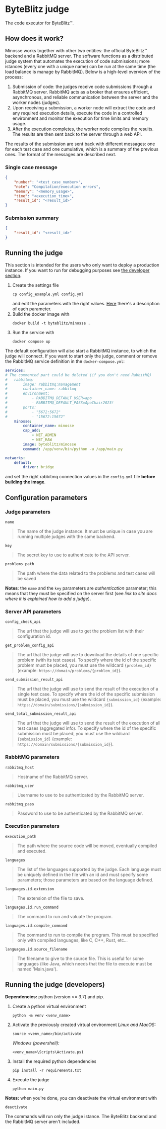 # ByteBlitz judge
The code executor for ByteBlitz™.

## How does it work?
Minosse works together with other two entities: the official ByteBlitz™ backend and a RabbitMQ server.
The software functions as a distributed judge system that automates the execution of code submissions; more istances (every one with a unique name) can be run at the same time (the load balance is manage by RabbitMQ). Below is a high-level overview of the process:
1. Submission of code: the judges receive code submissions through a RabbitMQ server. RabbitMQ acts as a broker that ensures efficient, asynchronous, and reliable communication between the server and the worker nodes (judges).
2. Upon receiving a submission, a worker node will extract the code and any required execution details, execute the code in a controlled environment and monitor the execution for time limits and memory usage.
3. After the execution completes, the worker node compiles the results. The results are then sent back to the server through a web API.

The results of the submission are sent back with different messages: one for each test case and one cumulative, which is a summary of the previous ones. The format of the messages are described next.

### Single case message
```json
{
    "number": "<test_case_number>",
    "note": "Compilation/execution errors",
    "memory": "<memory_usage>",
    "time": "<execution_time>",
    "result_id": "<result_id>"
}
```

### Submission summary
```json
{
    "result_id": "<result_id>"
}
```

## Running the judge
This section is intended for the users who only want to deploy a production instance. If you want to run for debugging purposes see [the developer section](#running-the-judge-developers).

1. Create the settings file
    ```shell
    cp config_example.yml config.yml
    ```
    and edit the parameters with the right values. [Here](#configuration-parameters) there's a description of each parameter.
2. Build the docker image with
    ```shell
    docker build -t byteblitz/minosse .
    ```
3. Run the service with
    ```shell
    docker compose up
    ```
  
  The default configuration will also start a RabbitMQ instance, to which the judge will connect. If you want to start only the judge, comment or remove the RabbitMQ service definition in the `docker-compose.yml`:
```yml
services:
# The commented part could be deleted (if you don't need RabbitMQ)
#   rabbitmq:
#       image: rabbitmq:management
#       container_name: rabbitmq
#       environment:
#           - RABBITMQ_DEFAULT_USER=apo
#           - RABBITMQ_DEFAULT_PASS=ApoChair2023!
#       ports:
#           - "5672:5672"
#           - "15672:15672" 
    minosse:
        container_name: minosse
        cap_add:
            - NET_ADMIN
            - NET_RAW
        image: byteblitz/minosse
        command: /app/venv/bin/python -u /app/main.py

networks:
    default:
        driver: bridge
```
and set the right rabbitmq connection values in the `config.yml` file **before building the image**.

## Configuration parameters

### Judge parameters
`name` 
> The name of the judge instance. It must be unique in case you are running multiple judges with the same backend.

`key`
>  The secret key to use to authenticate to the API server.

`problems_path`
> The path where the data related to the problems and test cases will be saved

**Notes**: the `name` and the `key` parameters are _authentication_ parameter; this means that they must be specified on the server first (see _link to site docs where it is explained how to add a judge_).

### Server API parameters
`config_check_api`
> The url that the judge will use to get the problem list with their configuration id.

`get_problem_config_api`
> The url that the judge will use to download the details of one specific problem (with its test cases). To specify where the id of the specific problem must be placed, you must use the wildcard `{problem_id}` (example: `https://domain/problems/{problem_id}`).

`send_submission_result_api`
> The url that the judge will use to send the result of the execution of a single test case. To specify where the id of the specific submission must be placed, you must use the wildcard `{submission_id}` (example: `https://domain/submissions/{submission_id}`).

`send_total_submission_result_api`
> The url that the judge will use to send the result of the execution of all test cases (aggregated info). To specify where the id of the specific submission must be placed, you must use the wildcard `{submission_id}` (example: `https://domain/submissions/{submission_id}`).

### RabbitMQ parameters
`rabbitmq_host`
> Hostname of the RabbitMQ server.

`rabbitmq_user`
> Username to use to be authenticated by the RabbitMQ server.

`rabbitmq_pass`
> Password to use to be authenticated by the RabbitMQ server.

### Execution parameters
`execution_path`
> The path where the source code will be moved, eventually compiled and executed.

`languages`
> The list of the languages supported by the judge. Each language must be uniquely defined in the file with an id and must specify some parameters; those parameters are based on the language defined.

`languages.id.extension`
> The extension of the file to save.

`languages.id.run_command`
> The command to run and valuate the program.

`languages.id.compile_command`
> The command to run to compile the program. This must be specified only with compiled languages, like C, C++, Rust, etc...

`languages.id.source_filename`
> The filename to give to the source file. This is useful for some languages (like Java, which needs that the file to execute must be named 'Main.java').

## Running the judge (developers)
**Dependencies:** python (version >= 3.7) and pip.
1. Create a python virtual environment
    ```shell
    python -m venv <venv_name>
    ```
2. Activate the previously created virtual environment
    _Linux and MacOS:_
    ```shell
    source <venv_name>/bin/activate
    ```
    _Windows (powershell):_
    ```shell
    <venv_name>\Scripts\Activate.ps1
    ```
3. Install the required python dependencies
    ```shell
    pip install -r requirements.txt
    ```
4. Execute the judge
    ```shell
    python main.py
    ```

**Notes:** when you're done, you can deactivate the virtual environment with
```shell
deactivate
```
The commands will run only the judge istance. The ByteBlitz backend and the RabbitMQ server aren't included.
